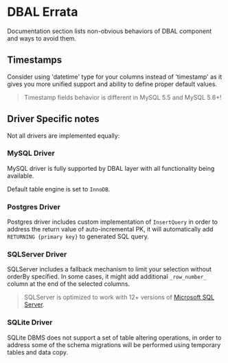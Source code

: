 # DBAL Errata
Documentation section lists non-obvious behaviors of DBAL component and ways to avoid them.

## Timestamps
Consider using 'datetime' type for your columns instead of 'timestamp' as it gives you more unified support and ability
to define proper default values.

> Timestamp fields behavior is different in MySQL 5.5 and MySQL 5.6+!

## Driver Specific notes
Not all drivers are implemented equally:

### MySQL Driver
MySQL driver is fully supported by DBAL layer with all functionality being available.

Default table engine is set to `InnoDB`.

### Postgres Driver
Postgres driver includes custom implementation of `InsertQuery` in order to address the return value of
auto-incremental PK, it will automatically add `RETURNING {primary key}` to generated SQL query.

### SQLServer Driver
SQLServer includes a fallback mechanism to limit your selection without orderBy specified. In some cases, it might add
additional `_row_number_` column at the end of the selected columns.

> SQLServer is optimized to work with 12+ versions of [Microsoft SQL Server](https://www.microsoft.com/en-us/sql-server/).

### SQLite Driver
SQLite DBMS does not support a set of table altering operations, in order to address some of the schema migrations will be
performed using temporary tables and data copy.
